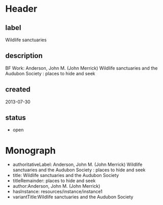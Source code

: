 # Header

## label

Wildlife sanctuaries 

## description

BF Work: Anderson, John M. (John Merrick) Wildlife sanctuaries and the Audubon Society : places to hide and seek


## created

2013-07-30

## status

* open

# Monograph 

* authoritativeLabel: Anderson, John M. (John Merrick) Wildlife sanctuaries and the Audubon Society : places to hide and seek
* title: Wildlife sanctuaries and the Audubon Society
* titleRemainder: places to hide and seek
* author:Anderson, John M. (John Merrick) 
* hasInstance: resources/instance/instance1
* variantTitle:Wildlife sanctuaries and the Audubon Society
